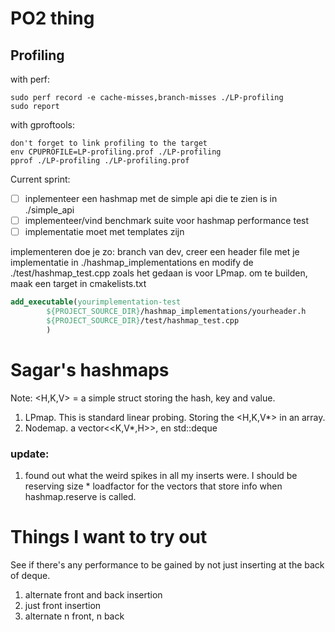 # PO2 thing


## Profiling
with perf:
```
sudo perf record -e cache-misses,branch-misses ./LP-profiling
sudo report
```

with gproftools:
```
don't forget to link profiling to the target
env CPUPROFILE=LP-profiling.prof ./LP-profiling 
pprof ./LP-profiling ./LP-profiling.prof 
```

Current sprint:
- [ ] inplementeer een hashmap met de simple api die te zien is in ./simple_api
- [ ] implementeer/vind benchmark suite voor hashmap performance test
- [ ] implementatie moet met templates zijn

implementeren doe je zo:
branch van dev, creer een header file met je implementatie in ./hashmap_implementations en modify de
./test/hashmap_test.cpp zoals het gedaan is voor LPmap. om te builden, maak een target in cmakelists.txt
```cmake
add_executable(yourimplementation-test
        ${PROJECT_SOURCE_DIR}/hashmap_implementations/yourheader.h
        ${PROJECT_SOURCE_DIR}/test/hashmap_test.cpp
        )
```

# Sagar's hashmaps

Note: <H,K,V> = a simple struct storing the hash, key and value.

1. LPmap. This is standard linear probing. Storing the <H,K,V*> in an array.
2. Nodemap. a vector<<K,V*,H>>, en std::deque<V>


### update:
1. found out what the weird spikes in all my inserts were. I should be reserving 
size * loadfactor for the vectors that store info when hashmap.reserve is called.
   
# Things I want to try out

See if there's any performance to be gained by not just inserting at the back of deque.
1. alternate front and back insertion
2. just front insertion
3. alternate n front, n back



